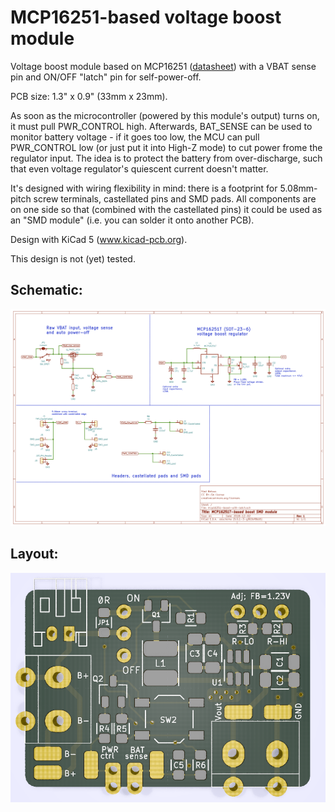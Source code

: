 # MCP16251-based voltage boost module

Voltage boost module based on MCP16251 ([datasheet](http://ww1.microchip.com/downloads/en/devicedoc/20005173b.pdf)) with a VBAT sense pin and ON/OFF "latch" pin for self-power-off.

PCB size: 1.3" x 0.9" (33mm x 23mm).

As soon as the microcontroller (powered by this module's output) turns on, it must pull PWR_CONTROL high.
Afterwards, BAT_SENSE can be used to monitor battery voltage - if it goes too low, the MCU can pull PWR_CONTROL low (or just put it into High-Z mode) to cut power frome the regulator input.
The idea is to protect the battery from over-discharge, such that even voltage regulator's quiescent current doesn't matter.

It's designed with wiring flexibility in mind: there is a footprint for 5.08mm-pitch screw terminals, castellated pins and SMD pads.
All components are on one side so that (combined with the castellated pins) it could be used as an "SMD module" (i.e. you can solder it onto another PCB).

Design with KiCad 5 (www.kicad-pcb.org).

This design is not (yet) tested.

## Schematic:
![schematic](img/schematic.png)

## Layout:
![layout](img/pcb_layout.png)
